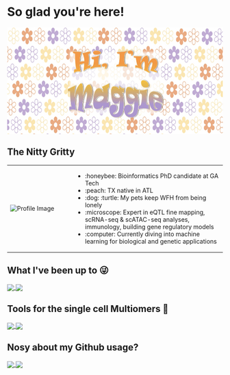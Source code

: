 # So glad you're here!

<img align = "center" src="https://github.com/maggiebr0wn/maggiebr0wn/blob/main/name_horizontal.jpg" width="800" height="250" />


## The Nitty Gritty

<table>
  <tr>
    <td width="30%">
      <img src="https://github.com/maggiebr0wn/maggiebr0wn/blob/main/stem.gif" width="200" height="200" alt="Profile Image"/>
    </td>
    <td width="70%">
      <ul>
        <li>:honeybee: Bioinformatics PhD candidate at GA Tech</li>
        <li>:peach: TX native in ATL</li>
        <li>:dog: :turtle: My pets keep WFH from being lonely</li>
        <li>:microscope: Expert in eQTL fine mapping, scRNA-seq & scATAC-seq analyses, immunology, building gene regulatory models</li>
        <li>:computer: Currently diving into machine learning for biological and genetic applications</li>
      </ul>
    </td>
  </tr>
</table>

## What I've been up to :stuck_out_tongue_winking_eye: 

<a href="https://github.com/maggiebr0wn/scMultiome-Crohns-Disease">
  <img height=150 align="center" src="https://github-readme-stats.vercel.app/api/pin/?username=maggiebr0wn&repo=scMultiome-Crohns-Disease&theme=solarized-light"/>
</a>

<a href="https://github.com/maggiebr0wn/scMultiome-TFBS-Analysis">
  <img height=150 align="center" src="https://github-readme-stats.vercel.app/api/pin/?username=maggiebr0wn&repo=eQTL-AbO-Conditional-Analysis&theme=solarized-light"/>
</a>

## Tools for the single cell Multiomers :dna: 

<a href="https://github.com/maggiebr0wn/scMultiome-TFBS-Analysis">
  <img height=125 align="center" src="https://github-readme-stats.vercel.app/api/pin/?username=maggiebr0wn&repo=scMultiome-TFBS-Analysis&theme=moltack"/>
</a>

<a href="https://github.com/maggiebr0wn/scMultiome-TFBS-Analysis">
  <img height=125 align="center" src="https://github-readme-stats.vercel.app/api/pin/?username=maggiebr0wn&repo=ArchR-to-Seurat&theme=moltack"/>
</a>

## Nosy about my Github usage?

<a href="https://github.com/anuraghazra/github-readme-stats">
  <img height=200 align="center" src="https://github-readme-stats.vercel.app/api/top-langs/?username=maggiebr0wn&hide=jupyter%20notebook&layout=donut&theme=flag-india"/>
</a>
<a href="https://github.com/anuraghazra/github-readme-stats">
  <img height=200 align="center" src="https://streak-stats.demolab.com/?user=maggiebr0wn&layout=compact&theme=flag-india"/>
</a>
